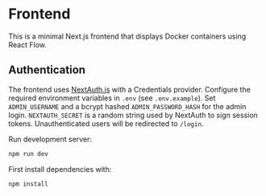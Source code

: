 # Frontend

This is a minimal Next.js frontend that displays Docker containers using React Flow.

## Authentication

The frontend uses [NextAuth.js](https://next-auth.js.org) with a Credentials provider.
Configure the required environment variables in `.env` (see `.env.example`).
Set `ADMIN_USERNAME` and a bcrypt hashed `ADMIN_PASSWORD_HASH` for the admin login.
`NEXTAUTH_SECRET` is a random string used by NextAuth to sign session tokens.
Unauthenticated users will be redirected to `/login`.

Run development server:

```bash
npm run dev
```

First install dependencies with:

```bash
npm install
```
